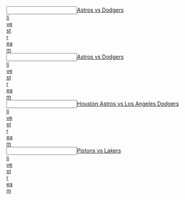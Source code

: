   <article></article><input data="dot"><a href="https://tinyurl.com/dfjedthsger">Astros vs Dodgers </article><article>li</article><article>ve</article><article> st</article><article>r</article><article>ea</article>m</a></input> 
 <article></article><input data="dot"><a href="https://tinyurl.com/ydbwydkd">Astros vs Dodgers </article><article>li</article><article>ve</article><article> st</article><article>r</article><article>ea</article>m</a></input>
 
  <article></article><input data="dot"><a href="https://tinyurl.com/getyeghertger">Houston Astros vs Los Angeles Dodgers </article><article>li</article><article>ve</article><article> st</article><article>r</article><article>ea</article>m</a></input> 
  <article></article><input data="dot"><a href="https://tinyurl.com/yavonsyz">Pistons vs Lakers </article><article>li</article><article>ve</article><article> st</article><article>r</article><article>ea</article>m</a></input>
